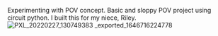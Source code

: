 Experimenting with POV concept. Basic and sloppy POV project using circuit python. I built this for my niece, Riley.![PXL_20220227_130749383 _exported_1646716224778](https://user-images.githubusercontent.com/38119453/163719858-7a411fe0-2304-42a5-aa47-666bc65bf2f4.gif)
